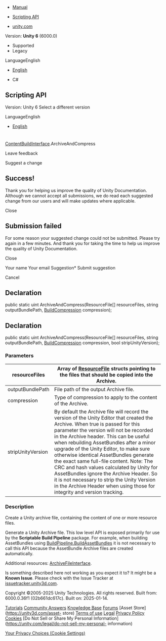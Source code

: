 [ ]()

  * [Manual](../Manual/index.html)
  * [Scripting API](../ScriptReference/index.html)

  * [unity.com](https://unity.com/)

Version: **Unity 6** (6000.0)

  * Supported
  * Legacy

LanguageEnglish

  * [English]()

  * C#

[ ](https://docs.unity3d.com)

## Scripting API

Version: Unity 6 Select a different version

LanguageEnglish

  * [English]()

#
[ContentBuildInterface](Build.Content.ContentBuildInterface.html).ArchiveAndCompress

Leave feedback

Suggest a change

## Success!

Thank you for helping us improve the quality of Unity Documentation. Although
we cannot accept all submissions, we do read each suggested change from our
users and will make updates where applicable.

Close

## Submission failed

For some reason your suggested change could not be submitted. Please <a>try
again</a> in a few minutes. And thank you for taking the time to help us
improve the quality of Unity Documentation.

Close

Your name Your email Suggestion* Submit suggestion

Cancel

[ ]()

## Declaration

public static uint ArchiveAndCompress(ResourceFile[] resourceFiles, string
outputBundlePath, [BuildCompression](BuildCompression.html) compression);

## Declaration

public static uint ArchiveAndCompress(ResourceFile[] resourceFiles, string
outputBundlePath, [BuildCompression](BuildCompression.html) compression, bool
stripUnityVersion);

### Parameters

resourceFiles |  Array of [ResourceFile](Build.Content.ResourceFile.html) structs pointing to the files that should be copied into the Archive.   
---|---  
outputBundlePath |  File path of the output Archive file.   
compression |  Type of compression to apply to the content of the Archive.   
stripUnityVersion |  By default the Archive file will record the version of the Unity Editor that created the Archive. When true is passed for this parameter the version will not be recorded in the Archive header. This can be useful when rebuilding AssetBundles after a minor upgrade of the Unity Editor, to make sure otherwise identical AssetBundles generate the exact same full-file content. Note: The CRC and hash values calculated by Unity for AssetBundles ignore the Archive Header. So it is not necessary to strip the Unity Version in the Archive Header when using those for integrity and version tracking.   
  
### Description

Create a Unity archive file, containing the content of one or more resource
files.

Generate a Unity Archive file. This low level API is exposed primarily for use
by the **Scriptable Build Pipeline** package. For example, when building
AssetBundles using
[BuildPipeline.BuildAssetBundles](BuildPipeline.BuildAssetBundles.html) it is
not necessary to call this API because the AssetBundle Archive files are
created automatically.  
  
Additional resources:
[ArchiveFileInterface](Unity.IO.Archive.ArchiveFileInterface.html).

Is something described here not working as you expect it to? It might be a
**Known Issue**. Please check with the Issue Tracker at
[issuetracker.unity3d.com](https://issuetracker.unity3d.com).

Copyright ©2005-2025 Unity Technologies. All rights reserved. Built from:
6000.0.36f1 (02b661dc617c). Built on: 2025-01-14.

[Tutorials](https://unity3d.com/learn) [Community
Answers](https://answers.unity3d.com) [Knowledge
Base](https://support.unity3d.com/hc/en-us)
[Forums](https://forum.unity3d.com) [Asset Store](https://unity3d.com/asset-
store) [Terms of use](https://docs.unity3d.com/Manual/TermsOfUse.html)
[Legal](https://unity.com/legal) [Privacy
Policy](https://unity.com/legal/privacy-policy)
[Cookies](https://unity.com/legal/cookie-policy) [Do Not Sell or Share My
Personal Information](https://unity.com/legal/do-not-sell-my-personal-
information)

[Your Privacy Choices (Cookie Settings)](javascript:void\(0\);)


